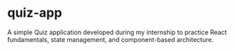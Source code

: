 # quiz-app
A simple Quiz application developed during my internship to practice React fundamentals, state management, and component-based architecture.
